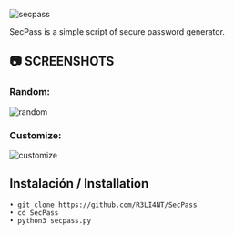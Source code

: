 ![secpass](https://user-images.githubusercontent.com/75953873/153736149-4e377017-207f-46dd-9515-f3f103453e17.png)

SecPass is a simple script of secure password generator.

## 📷 SCREENSHOTS

### Random:
![random](https://user-images.githubusercontent.com/75953873/153735693-86c1fff2-4078-47f7-b0c7-a63a9f0170c1.png)


### Customize:
![customize](https://user-images.githubusercontent.com/75953873/153735705-7ab09c3b-4164-4205-8b18-664d25275e64.png)



## Instalación / Installation

```
• git clone https://github.com/R3LI4NT/SecPass
• cd SecPass
• python3 secpass.py
```
